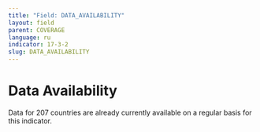 ```yaml
---
title: "Field: DATA_AVAILABILITY"
layout: field
parent: COVERAGE
language: ru
indicator: 17-3-2
slug: DATA_AVAILABILITY
---
```

# Data Availability

Data for 207 countries are already currently available on a regular basis for this indicator.